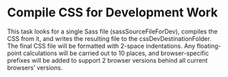 # Compile CSS for Development Work
This task looks for a single Sass file (sassSourceFileForDev), compiles the CSS from it, and writes the resulting file to the cssDevDestinationFolder. The final CSS file will be formatted with 2-space indentations. Any floating-point calculations will be carried out to 10 places, and browser-specific prefixes will be added to support 2 browser versions behind all current browsers’ versions.
